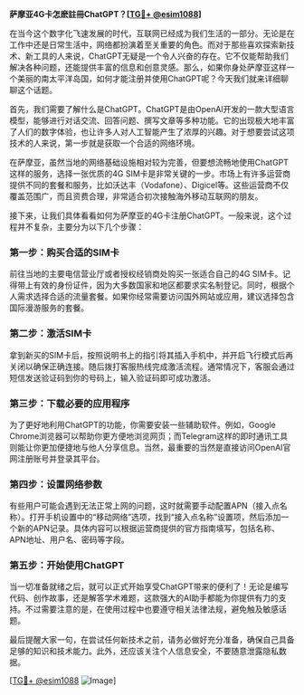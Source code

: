 **萨摩亚4G卡怎麽註冊ChatGPT？[[TG💪+ @esim1088](https://t.me/s/esim1088)]**

在当今这个数字化飞速发展的时代，互联网已经成为我们生活的一部分。无论是在工作中还是日常生活中，网络都扮演着至关重要的角色。而对于那些喜欢探索新技术、新工具的人来说，ChatGPT无疑是一个令人兴奋的存在。它不仅能帮助我们解决各种问题，还能提供丰富的信息和创意灵感。那么，如果你身处萨摩亚这样一个美丽的南太平洋岛国，如何才能注册并使用ChatGPT呢？今天我们就来详细聊聊这个话题。

首先，我们需要了解什么是ChatGPT。ChatGPT是由OpenAI开发的一款大型语言模型，能够进行对话交流、回答问题、撰写文章等多种功能。它的出现极大地丰富了人们的数字体验，也让许多人对人工智能产生了浓厚的兴趣。对于想要尝试这项技术的人来说，第一步就是获取一个合适的网络环境。

在萨摩亚，虽然当地的网络基础设施相对较为完善，但要想流畅地使用ChatGPT这样的服务，选择一张优质的4G SIM卡是非常关键的一步。市场上有许多运营商提供不同的套餐和服务，比如沃达丰（Vodafone）、Digicel等。这些运营商不仅覆盖范围广，而且资费合理，非常适合初次接触海外移动互联网的朋友。

接下来，让我们具体看看如何为萨摩亚的4G卡注册ChatGPT。一般来说，这个过程并不复杂，主要分为以下几个步骤：

### 第一步：购买合适的SIM卡

前往当地的主要电信营业厅或者授权经销商处购买一张适合自己的4G SIM卡。记得带上有效的身份证件，因为大多数国家和地区都要求实名制登记。同时，根据个人需求选择合适的流量套餐。如果你经常需要访问国外网站或应用，建议选择包含国际漫游服务的套餐。

### 第二步：激活SIM卡

拿到新买的SIM卡后，按照说明书上的指引将其插入手机中，并开启飞行模式后再关闭以确保正确连接。随后拨打客服热线完成激活流程。通常情况下，客服会通过短信发送验证码到你的号码上，输入验证码即可成功激活。

### 第三步：下载必要的应用程序

为了更好地利用ChatGPT的功能，你需要安装一些辅助软件。例如，Google Chrome浏览器可以帮助你更方便地浏览网页；而Telegram这样的即时通讯工具则能让你更加便捷地与他人分享信息。当然，最重要的当然是直接访问OpenAI官网注册账号并登录其平台。

### 第四步：设置网络参数

有些用户可能会遇到无法正常上网的问题，这时就需要手动配置APN（接入点名称）。打开手机设置中的“移动网络”选项，找到“接入点名称”设置项，然后添加一个新的APN记录。具体内容可以根据运营商提供的官方指南填写，包括名称、APN地址、用户名、密码等字段。

### 第五步：开始使用ChatGPT

当一切准备就绪之后，就可以正式开始享受ChatGPT带来的便利了！无论是编写代码、创作故事，还是解答学术难题，这款强大的AI助手都能为你提供有力的支持。不过需要注意的是，在使用过程中也要遵守相关法律法规，避免触及敏感话题。

最后提醒大家一句，在尝试任何新技术之前，请务必做好充分准备，确保自己具备足够的知识和技术能力。此外，还应该关注个人信息安全，不要随意泄露隐私数据。

[[TG💪+ @esim1088](https://t.me/s/esim1088) ![Image](https://i.postimg.cc/4NQfJmqS/Snipaste-2025-05-13-00-14-12.png)]